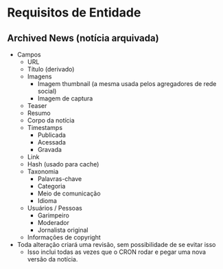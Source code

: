 # Requisitos de Entidade

## Archived News (notícia arquivada)

- Campos
  - URL
  - Título (derivado)
  - Imagens
    - Imagem thumbnail (a mesma usada pelos agregadores de rede social)
    - Imagem de captura
  - Teaser
  - Resumo
  - Corpo da notícia
  - Timestamps
    - Publicada
    - Acessada
    - Gravada
  - Link
  - Hash (usado para cache)
  - Taxonomia
    - Palavras-chave
    - Categoria
    - Meio de comunicação
    - Idioma
  - Usuários / Pessoas
    - Garimpeiro
    - Moderador
    - Jornalista original
  - Informações de copyright
- Toda alteração criará uma revisão, sem possibilidade de se evitar isso
  - Isso inclui todas as vezes que o CRON rodar e pegar uma nova versão da notícia.
